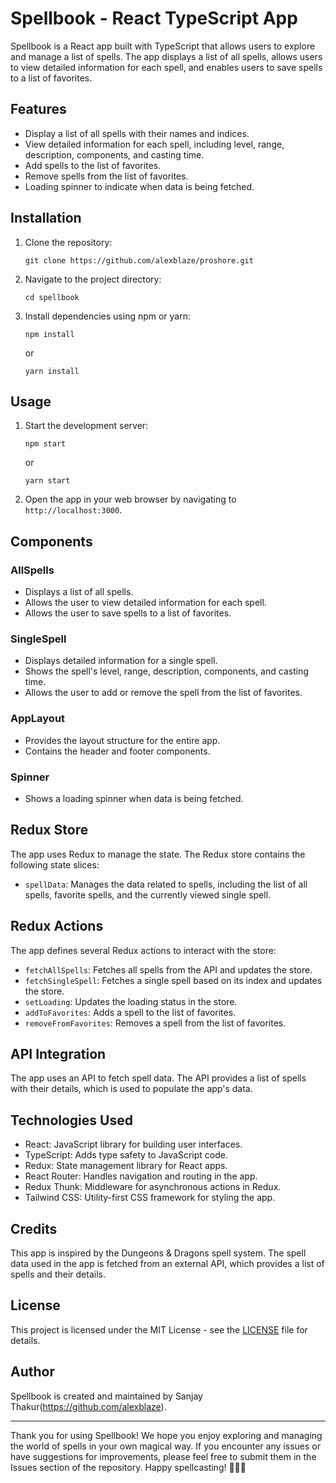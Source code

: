 # Spellbook - React TypeScript App

Spellbook is a React app built with TypeScript that allows users to explore and manage a list of spells. The app displays a list of all spells, allows users to view detailed information for each spell, and enables users to save spells to a list of favorites.

## Features

- Display a list of all spells with their names and indices.
- View detailed information for each spell, including level, range, description, components, and casting time.
- Add spells to the list of favorites.
- Remove spells from the list of favorites.
- Loading spinner to indicate when data is being fetched.

## Installation

1. Clone the repository:
   ```
   git clone https://github.com/alexblaze/proshore.git
   ```
2. Navigate to the project directory:
   ```
   cd spellbook
   ```
3. Install dependencies using npm or yarn:
   ```
   npm install
   ```
   or
   ```
   yarn install
   ```

## Usage

1. Start the development server:
   ```
   npm start
   ```
   or
   ```
   yarn start
   ```
2. Open the app in your web browser by navigating to `http://localhost:3000`.

## Components

### AllSpells

- Displays a list of all spells.
- Allows the user to view detailed information for each spell.
- Allows the user to save spells to a list of favorites.

### SingleSpell

- Displays detailed information for a single spell.
- Shows the spell's level, range, description, components, and casting time.
- Allows the user to add or remove the spell from the list of favorites.

### AppLayout

- Provides the layout structure for the entire app.
- Contains the header and footer components.

### Spinner

- Shows a loading spinner when data is being fetched.

## Redux Store

The app uses Redux to manage the state. The Redux store contains the following state slices:

- `spellData`: Manages the data related to spells, including the list of all spells, favorite spells, and the currently viewed single spell.

## Redux Actions

The app defines several Redux actions to interact with the store:

- `fetchAllSpells`: Fetches all spells from the API and updates the store.
- `fetchSingleSpell`: Fetches a single spell based on its index and updates the store.
- `setLoading`: Updates the loading status in the store.
- `addToFavorites`: Adds a spell to the list of favorites.
- `removeFromFavorites`: Removes a spell from the list of favorites.

## API Integration

The app uses an API to fetch spell data. The API provides a list of spells with their details, which is used to populate the app's data.

## Technologies Used

- React: JavaScript library for building user interfaces.
- TypeScript: Adds type safety to JavaScript code.
- Redux: State management library for React apps.
- React Router: Handles navigation and routing in the app.
- Redux Thunk: Middleware for asynchronous actions in Redux.
- Tailwind CSS: Utility-first CSS framework for styling the app.

## Credits

This app is inspired by the Dungeons & Dragons spell system. The spell data used in the app is fetched from an external API, which provides a list of spells and their details.

## License

This project is licensed under the MIT License - see the [LICENSE](LICENSE) file for details.

## Author

Spellbook is created and maintained by Sanjay Thakur(https://github.com/alexblaze).

---

Thank you for using Spellbook! We hope you enjoy exploring and managing the world of spells in your own magical way. If you encounter any issues or have suggestions for improvements, please feel free to submit them in the Issues section of the repository. Happy spellcasting! 🧙‍♂️🌟
